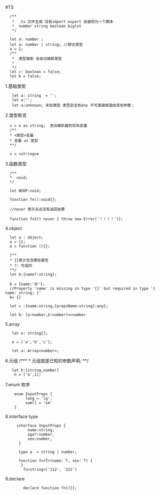 #TS

      /**
       *  .ts 文件生成 没有import export 会被视为一个脚本 
       *  number string boolean biglnt
       */
  
      let a: number ;
      let a: number | string; //联合类型
      a = 1;
      /**
       *  类型推断 会自动推断类型
       * 
       */
      let c: boolean = false;
      let b = false; 
      
 1.基础类型
 
       let a: string  = '';  
       let a:'';
       let a:unknown; 未知类型 类型安全到any 不可直接赋值给其他参数；
       
 2.类型断言
      
      s = e as string;  告诉解析器的实际变量
      /**
      * <类型>变量
      * 变量 as 类型
      **/
      
      s = <string>e
      
3.函数类型

      /**
      *  void;
      */
      
      let NOOP:void;
      
      function fn():void{};
      
      //never 表示永远没有返回结果
      
      function fn2() never { throw new Error('！！！！')};
      
 4.object
      
      let a : object;
      a = {};
      a = function (){};
      
      /**
      * {}表示包含哪些属性
      * ?: 可选的
      **/
      let b:{name?:string};
      
      b = {name:'孙'};
      //Property 'name' is missing in type '{}' but required in type '{ name: string; }'
      b= {}
      
      let c :{name:string,[propsName:string]:any};
      
      let b: (a:number,b:number)=>number
      
 5.array
       
       let e: string[];
       
       e = ['a','b','c'];
       
       let a: Array<number>;
  
 6.元组 
       /***
       * 元组就是已知的参数声明;
       **/
 
       let h:[string,number]
        h = ['a',1];
        
 7.enum 枚举
 
        enum InputProps {
             lang = 'lg',
             samll = 'sm'
        }
        
 8.interface type
 
         interface InputProps {
              name:string,
              age?:number,
              sex:number,
          }
          
          type a  = string | number;
          
          function fn<T>(name: T, sex: T) {
           }
            fn<string>('112', '222')
            
  9.declare 
  
            declare function fn(){};
            
      
       
      
      
      
      
      
      
       
       
      
      
     
      
      
      
      
      
